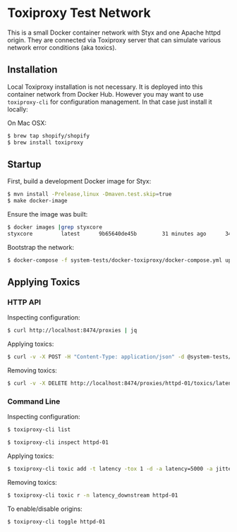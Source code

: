 # Toxiproxy Test Network

This is a small Docker container network with Styx and one Apache httpd origin. 
They are connected via Toxiproxy server that can simulate various network error
conditions (aka toxics).

## Installation

Local Toxiproxy installation is not necessary. It is deployed into this container 
network from Docker Hub. However you may want to use `toxiproxy-cli` for configuration
management. In that case just install it locally:

On Mac OSX:

```bash
$ brew tap shopify/shopify
$ brew install toxiproxy
```

## Startup

First, build a development Docker image for Styx:

```bash
$ mvn install -Prelease,linux -Dmaven.test.skip=true
$ make docker-image
``` 

Ensure the image was built:

```bash
$ docker images |grep styxcore
styxcore         latest      9b65640de45b        31 minutes ago      343MB
```

Bootstrap the network:

```bash
$ docker-compose -f system-tests/docker-toxiproxy/docker-compose.yml up
```


## Applying Toxics

### HTTP API

Inspecting configuration:

```bash
$ curl http://localhost:8474/proxies | jq
```

Applying toxics:

```bash
$ curl -v -X POST -H "Content-Type: application/json" -d @system-tests/docker-toxiproxy/toxiproxy/origin-latency.json http://localhost:8474/proxies/httpd-01/toxics
```

Removing toxics:
```bash
$ curl -v -X DELETE http://localhost:8474/proxies/httpd-01/toxics/latency_downstream
```


### Command Line

Inspecting configuration:

```bash
$ toxiproxy-cli list
```

```bash
$ toxiproxy-cli inspect httpd-01
```

Applying toxics:

```bash
$ toxiproxy-cli toxic add -t latency -tox 1 -d -a latency=5000 -a jitter=2000 httpd-01
```

Removing toxics:

```bash
$ toxiproxy-cli toxic r -n latency_downstream httpd-01
```

To enable/disable origins:
```bash
$ toxiproxy-cli toggle httpd-01
```
